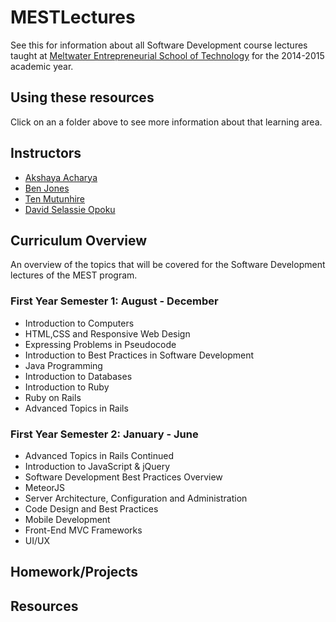 # MESTLectures

See this for information about all Software Development course lectures  taught at [Meltwater Entrepreneurial School of Technology](http://www.meltwater.org) for the 2014-2015 academic year.

## Using these resources
Click on an a folder above to see more information about that learning area.

## Instructors
* [Akshaya Acharya](https://github.com/akshaya7)
* [Ben Jones](https://github.com/yogiben)
* [Ten Mutunhire](https://github.com/tranc99)
* [David Selassie Opoku](https://github.com/sdopoku)


## Curriculum Overview

An overview of the topics that will be covered for the Software Development lectures of the MEST program.

### First Year Semester 1: August - December

* Introduction to Computers
* HTML,CSS and Responsive Web Design
* Expressing Problems in Pseudocode
* Introduction to Best Practices in Software Development
* Java Programming
* Introduction to Databases
* Introduction to Ruby
* Ruby on Rails
* Advanced Topics in Rails

### First Year Semester 2: January - June


* Advanced Topics in Rails Continued
* Introduction to JavaScript & jQuery
* Software Development Best Practices Overview
* MeteorJS
* Server Architecture, Configuration and Administration
* Code Design and Best Practices
* Mobile Development
* Front-End MVC Frameworks
* UI/UX

## Homework/Projects

## Resources
